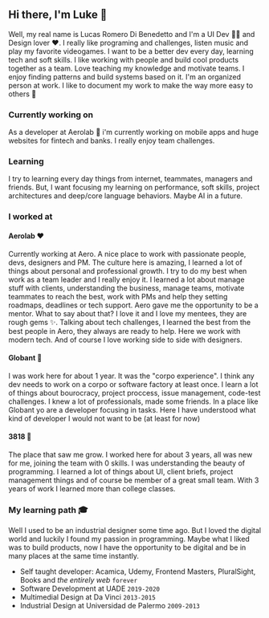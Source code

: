 ## Hi there, I'm Luke 👋

Well, my real name is Lucas Romero Di Benedetto and I'm a UI Dev 👨‍💻 and Design lover ❤️. I really like programing and challenges, listen music and play my favorite videogames. I want to be a better dev every day, learning tech and soft skills. I like working with people and build cool products together as a team. Love teaching my knowledge and motivate teams. I enjoy finding patterns and build systems based on it. I'm an organized person at work. I like to document my work to make the way more easy to others 🤗

### Currently working on

As a developer at Aerolab 🎈 i'm currently working on mobile apps and huge websites for fintech and banks. I really enjoy team challenges.

### Learning

I try to learning every day things from internet, teammates, managers and friends. But, I want focusing my learning on performance, soft skills, project architectures and deep/core language behaviors. Maybe AI in a future.

### I worked at

#### Aerolab ❤️

Currently working at Aero. A nice place to work with passionate people, devs, designers and PM. The culture here is amazing, I learned a lot of things about personal and professional growth. I try to do my best when work as a team leader and I really enjoy it. I learned a lot about manage stuff with clients, understanding the business, manage teams, motivate teammates to reach the best, work with PMs and help they setting roadmaps, deadlines or tech support. Aero gave me the opportunity to be a mentor. What to say about that? I love it and I love my mentees, they are rough gems ✨. Talking about tech challenges, I learned the best from the best people in Aero, they always are ready to help. Here we work with modern tech. And of course I love working side to side with designers.

#### Globant 🏢

I was work here for about 1 year. It was the "corpo experience". I think any dev needs to work on a corpo or software factory at least once. I learn a lot of things about bourocracy, project proccess, issue management, code-test challenges. I knew a lot of professionals, made some friends. In a place like Globant yo are a developer focusing in tasks. Here I have understood what kind of developer I would not want to be (at least for now)

#### 3818 👶

The place that saw me grow. I worked here for about 3 years, all was new for me, joining the team with 0 skills. I was understanding the beauty of programming. I learned a lot of things about UI, client briefs, project management things and of course be member of a great small team. With 3 years of work I learned more than college classes.

### My learning path 🎓

Well I used to be an industrial designer some time ago. But I loved the digital world and luckily I found my passion in programming. Maybe what I liked was to build products, now I have the opportunity to be digital and be in many places at the same time instantly.

* Self taught developer: Acamica, Udemy, Frontend Masters, PluralSight, Books and _the entirely web_ `forever`
* Software Development at UADE `2019-2020`
* Multimedial Design at Da Vinci `2013-2015`
* Industrial Design at Universidad de Palermo `2009-2013`

